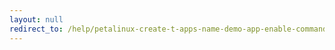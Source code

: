 ```yaml
---
layout: null
redirect_to: /help/petalinux-create-t-apps-name-demo-app-enable-commands-output-and-info/
---
```

